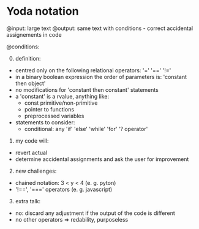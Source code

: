 # Yoda notation

@input: large text
@output: same text with conditions - correct accidental assignements in code

@conditions:

0. definition:
- centred only on the following relational operators: '=' '==' '!=' 
- in a binary boolean expression the order of parameters is: 'constant then object'
- no modifications for 'constant then constant' statements
- a 'constant' is a rvalue, anything like:
	- const primitive/non-primitive
	- pointer to functions
	- preprocessed variables
- statements to consider:
	- conditional: any 'if' 'else' 'while' 'for' '? operator' 

1. my code will:
- revert actual 
- determine accidental assignments and ask the user for improvement

2. new challenges:
- chained notation: 3 < y < 4 (e. g. pyton)
- '!==', '===' operators (e. g. javascript)

3. extra talk:
- no: discard any adjustment if the output of the code is different
- no other operators => redability, purposeless